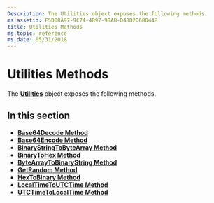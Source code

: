 ```yaml
---
Description: The Utilities object exposes the following methods.
ms.assetid: E5D08A97-9C74-4B97-98AB-D48D2D68044B
title: Utilities Methods
ms.topic: reference
ms.date: 05/31/2018
---
```


# Utilities Methods

The [**Utilities**](utilities.md) object exposes the following methods.

## In this section

-   [**Base64Decode Method**](utilities-base64decode.md)
-   [**Base64Encode Method**](utilities-base64encode.md)
-   [**BinaryStringToByteArray Method**](utilities-binarystringtobytearray.md)
-   [**BinaryToHex Method**](utilities-binarytohex.md)
-   [**ByteArrayToBinaryString Method**](utilities-bytearraytobinarystring.md)
-   [**GetRandom Method**](utilities-getrandom.md)
-   [**HexToBinary Method**](utilities-hextobinary.md)
-   [**LocalTimeToUTCTime Method**](utilities-localtimetoutctime.md)
-   [**UTCTimeToLocalTime Method**](utilities-utctimetolocaltime.md)

 

 



